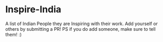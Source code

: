 # Inspire-India
A list of Indian People they are Inspiring with their work. Add yourself or others by submitting a PR! PS if you do add someone, make sure to tell them! :)
